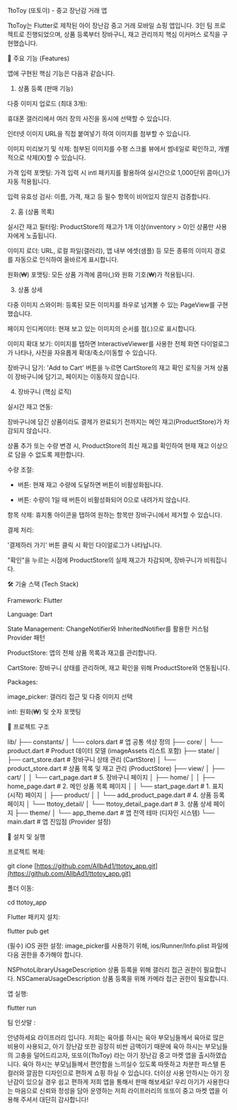 TtoToy (또토이) - 중고 장난감 거래 앱



TtoToy는 Flutter로 제작된 아이 장난감 중고 거래 모바일 쇼핑 앱입니다. 3인 팀 프로젝트로 진행되었으며, 상품 등록부터 장바구니, 재고 관리까지 핵심 이커머스 로직을 구현했습니다.

📱 주요 기능 (Features)

앱에 구현된 핵심 기능은 다음과 같습니다.

1. 상품 등록 (판매 기능)

다중 이미지 업로드 (최대 3개):

휴대폰 갤러리에서 여러 장의 사진을 동시에 선택할 수 있습니다.

인터넷 이미지 URL을 직접 붙여넣기 하여 이미지를 첨부할 수 있습니다.

이미지 미리보기 및 삭제: 첨부된 이미지를 수평 스크롤 뷰에서 썸네일로 확인하고, 개별적으로 삭제(X)할 수 있습니다.

가격 입력 포맷팅: 가격 입력 시 intl 패키지를 활용하여 실시간으로 1,000단위 콤마(,)가 자동 적용됩니다.

입력 유효성 검사: 이름, 가격, 재고 등 필수 항목이 비어있지 않은지 검증합니다.

2. 홈 (상품 목록)

실시간 재고 필터링: ProductStore의 재고가 1개 이상(inventory > 0)인 상품만 사용자에게 노출됩니다.

이미지 로더: URL, 로컬 파일(갤러리), 앱 내부 에셋(샘플) 등 모든 종류의 이미지 경로를 자동으로 인식하여 올바르게 표시합니다.

원화(₩) 포맷팅: 모든 상품 가격에 콤마(,)와 원화 기호(₩)가 적용됩니다.

3. 상품 상세

다중 이미지 스와이퍼: 등록된 모든 이미지를 좌우로 넘겨볼 수 있는 PageView를 구현했습니다.

페이지 인디케이터: 현재 보고 있는 이미지의 순서를 점(.)으로 표시합니다.

이미지 확대 보기: 이미지를 탭하면 InteractiveViewer를 사용한 전체 화면 다이얼로그가 나타나, 사진을 자유롭게 확대/축소/이동할 수 있습니다.

장바구니 담기: 'Add to Cart' 버튼을 누르면 CartStore의 재고 확인 로직을 거쳐 상품이 장바구니에 담기고, 페이지는 이동하지 않습니다.

4. 장바구니 (핵심 로직)

실시간 재고 연동:

장바구니에 담긴 상품이라도 결제가 완료되기 전까지는 메인 재고(ProductStore)가 차감되지 않습니다.

상품 추가 또는 수량 변경 시, ProductStore의 최신 재고를 확인하여 현재 재고 이상으로 담을 수 없도록 제한합니다.

수량 조절:

+ 버튼: 현재 재고 수량에 도달하면 버튼이 비활성화됩니다.

- 버튼: 수량이 1일 때 버튼이 비활성화되어 0으로 내려가지 않습니다.

항목 삭제: 휴지통 아이콘을 탭하여 원하는 항목만 장바구니에서 제거할 수 있습니다.

결제 처리:

'결제하러 가기' 버튼 클릭 시 확인 다이얼로그가 나타납니다.

"확인"을 누르는 시점에 ProductStore의 실제 재고가 차감되며, 장바구니가 비워집니다.

🛠️ 기술 스택 (Tech Stack)

Framework: Flutter

Language: Dart

State Management: ChangeNotifier와 InheritedNotifier를 활용한 커스텀 Provider 패턴

ProductStore: 앱의 전체 상품 목록과 재고를 관리합니다.

CartStore: 장바구니 상태를 관리하며, 재고 확인을 위해 ProductStore와 연동됩니다.

Packages:

image_picker: 갤러리 접근 및 다중 이미지 선택

intl: 원화(₩) 및 숫자 포맷팅

📁 프로젝트 구조

lib/
├── constants/
│   └── colors.dart         # 앱 공통 색상 정의
├── core/
│   └── product.dart        # Product 데이터 모델 (imageAssets 리스트 포함)
├── state/
│   ├── cart_store.dart     # 장바구니 상태 관리 (CartStore)
│   └── product_store.dart  # 상품 목록 및 재고 관리 (ProductStore)
├── view/
│   ├── cart/
│   │   └── cart_page.dart  # 5. 장바구니 페이지
│   ├── home/
│   │   ├── home_page.dart  # 2. 메인 상품 목록 페이지
│   │   └── start_page.dart # 1. 표지 (시작) 페이지
│   ├── product/
│   │   └── add_product_page.dart # 4. 상품 등록 페이지
│   └── ttotoy_detail/
│       └── ttotoy_detail_page.dart # 3. 상품 상세 페이지
├── theme/
│   └── app_theme.dart      # 앱 전역 테마 (디자인 시스템)
└── main.dart               # 앱 진입점 (Provider 설정)




🚀 설치 및 실행

프로젝트 복제:

git clone [https://github.com/AllbAd1/ttotoy_app.git](https://github.com/AllbAd1/ttotoy_app.git)




폴더 이동:

cd ttotoy_app




Flutter 패키지 설치:

flutter pub get




(필수) iOS 권한 설정:
image_picker를 사용하기 위해, ios/Runner/Info.plist 파일에 다음 권한을 추가해야 합니다.

<key>NSPhotoLibraryUsageDescription</key>
<string>상품 등록을 위해 갤러리 접근 권한이 필요합니다.</string>
<key>NSCameraUsageDescription</key>
<string>상품 등록을 위해 카메라 접근 권한이 필요합니다.</string>




앱 실행:

flutter run


팀 인삿말 : 

안녕하세요 라이프러리 입니다.
저희는 육아를 하시는 육아 부모님들께서 육아로 많은 비용이 사용되고,
아기 장난감 또한 굉장히 비싼 금액이기 때문에 육아 하시는 부모님들의 고충을 덜어드리고자,
또또이(TtoToy) 라는 아기 장난감 중고 마켓 앱을 출시하였습니다.
육아 하시는 부모님들께서 편안함을 느끼실수 있도록 따뜻하고 차분한 파스텔 톤 컬러와
깔끔한 디자인으로 편하게 쇼핑 하실 수 있습니다.
더이상 사용 안하시는 아기 장난감이 있으실 경우 쉽고 편하게 저희 앱을 통해서 판매 해보세요!
우리 아기가 사용한다는 마음으로 신뢰와 정성을 담아 운영하는 저희 
라이프러리의 또또이 중고 마켓 앱을 이용해 주셔서 대단히 감사합니다!

